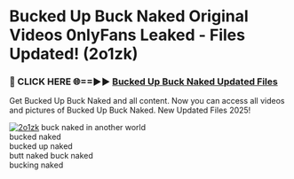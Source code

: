 # Bucked Up Buck Naked Original Videos 0nlyFans Leaked - Files Updated! (2o1zk)

<h3>🔴 CLICK HERE 🌐==►► <a href="https://tinyurl.com/yckcrads" rel="nofollow">Bucked Up Buck Naked Updated Files</a></h3>

Get Bucked Up Buck Naked and all content. Now you can access all videos and pictures of Bucked Up Buck Naked. New Updated Files 2025!

[![2o1zk](https://i.imgur.com/hpKpOFt.gif)](https://tinyurl.com/yckcrads)
buck naked in another world<br>
bucked naked<br>
bucked up naked<br>
butt naked buck naked<br>
bucking naked
